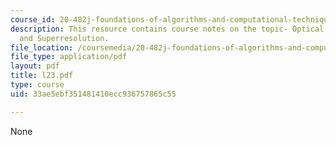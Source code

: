 ```yaml
---
course_id: 20-482j-foundations-of-algorithms-and-computational-techniques-in-systems-biology-spring-2006
description: This resource contains course notes on the topic- Optical Flow, Tracking,
  and Superresolution.
file_location: /coursemedia/20-482j-foundations-of-algorithms-and-computational-techniques-in-systems-biology-spring-2006/33ae5ebf351481410ecc936757865c55_l23.pdf
file_type: application/pdf
layout: pdf
title: l23.pdf
type: course
uid: 33ae5ebf351481410ecc936757865c55

---
```

None